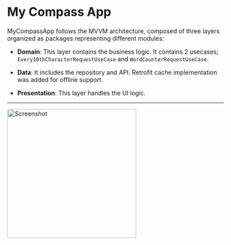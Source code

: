 # My Compass App
 
MyCompassApp follows the MVVM architecture, composed of three layers organized as packages representing different modules:

- **Domain**: This layer contains the business logic. It contains 2 usecases;  `Every10thCharacterRequestUseCase` and `WordCounterRequestUseCase`.
  
- **Data**: It includes the repository and API. Retrofit cache implementation was added for offline support.
  
- **Presentation**: This layer handles the UI logic.

---
 
<img src="https://github.com/jpscigliano/MyCompassApp/assets/7504105/f06308e0-4f0e-4e11-84cc-8d348f0f6465" alt="Screenshot" width="300">




